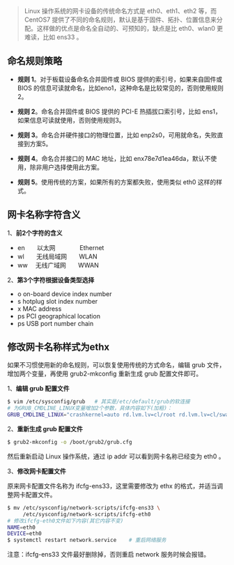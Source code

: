 > Linux 操作系统的网卡设备的传统命名方式是 eth0、eth1、eth2 等，而 CentOS7 提供了不同的命名规则，默认是基于固件、拓扑、位置信息来分配。这样做的优点是命名全自动的、可预知的，缺点是比 eth0、wlan0 更难读，比如 ens33 。

## 命名规则策略
* **规则 1**。对于板载设备命名合并固件或 BIOS 提供的索引号，如果来自固件或 BIOS 的信息可读就命名，比如eno1，这种命名是比较常见的，否则使用规则 2。

* **规则 2**。命名合并固件或 BIOS 提供的 PCI-E 热插拔口索引号，比如 ens1，如果信息可读就使用，否则使用规则3。

* **规则 3**。命名合并硬件接口的物理位置，比如 enp2s0，可用就命名，失败直接到方案5。

* **规则 4**。命名合并接口的 MAC 地址，比如 enx78e7d1ea46da，默认不使用，除非用户选择使用此方案。

* **规则 5**。使用传统的方案，如果所有的方案都失败，使用类似 eth0 这样的样式。


## 网卡名称字符含义
1、**前2个字符的含义**

* en　　以太网　　　　Ethernet
* wl　　无线局域网　　WLAN
* ww　  无线广域网　　WWAN

2、**第3个字符根据设备类型选择**

* o<index>           on-board device index number
* s<slot>            hotplug slot index number
* x<MAC>             MAC address
* p<bus>s<slot>      PCI geographical location
* p<bus>s<slot>      USB port number chain
 

## 修改网卡名称样式为ethx
如果不习惯使用新的命名规则，可以恢复使用传统的方式命名，编辑 grub 文件，增加两个变量，再使用 grub2-mkconfig 重新生成 grub 配置文件即可。

1、**编辑 grub 配置文件**
```sh
$ vim /etc/sysconfig/grub   # 其实是/etc/default/grub的软连接
# 为GRUB_CMDLINE_LINUX变量增加2个参数，具体内容如下(加粗)：
GRUB_CMDLINE_LINUX="crashkernel=auto rd.lvm.lv=cl/root rd.lvm.lv=cl/swap net.ifnames=0 biosdevname=0 rhgb quiet"
```

2、**重新生成 grub 配置文件**
```sh
$ grub2-mkconfig -o /boot/grub2/grub.cfg
```
然后重新启动 Linux 操作系统，通过 ip addr 可以看到网卡名称已经变为 eth0 。

3、**修改网卡配置文件**

原来网卡配置文件名称为 ifcfg-ens33，这里需要修改为 ethx 的格式，并适当调整网卡配置文件。
```sh
$ mv /etc/sysconfig/network-scripts/ifcfg-ens33 \
     /etc/sysconfig/network-scripts/ifcfg-eth0
# 修改ifcfg-eth0文件如下内容(其它内容不变)
NAME=eth0
DEVICE=eth0
$ systemctl restart network.service    # 重启网络服务
```

注意：ifcfg-ens33 文件最好删除掉，否则重启 network 服务时候会报错。